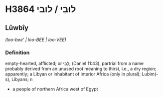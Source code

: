 # H3864 לוּבִי / לובי

## Lûwbîy

_(loo-bee' | loo-BEE | loo-VEE)_

### Definition

empty-hearted, afflicted; or לֻבִּי; (Daniel 11:43), partrial from a name probably derived from an unused root meaning to thirst, i.e., a dry region; apparently; a Libyan or inhabitant of interior Africa (only in plural); Lubim(-s), Libyans; n

- a people of northern Africa west of Egypt
